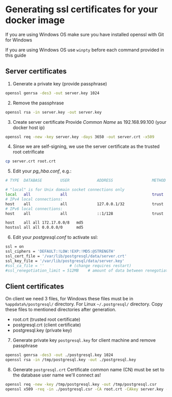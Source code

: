 # Generating ssl certificates for your docker image

If you are using Windows OS make sure you have installed openssl with Git for Windows

If you are using Windows OS use ```winpty``` before each command provided in this guide

## Server certificates

1. Generate a private key (provide passphrase)
```bash
openssl genrsa -des3 -out server.key 1024
```

2. Remove the passphrase 
```bash
openssl rsa -in server.key -out server.key
```

3. Create server certificate
Provide *Common Name* as 192.168.99.100 (your docker host ip)
```bash
openssl req -new -key server.key -days 3650 -out server.crt -x509
```

4. Sinse we are self-signing, we use the server certificate as the trusted root cetrificate
```bash
cp server.crt root.crt
```

5. Edit your *pg_hba.conf*, e.g.: 
```bash
# TYPE  DATABASE        USER            ADDRESS                 METHOD

# "local" is for Unix domain socket connections only
local   all             all                                     trust
# IPv4 local connections:
host    all             all             127.0.0.1/32            trust
# IPv6 local connections:
host    all             all             ::1/128                 trust

host    all all 172.17.0.0/8   md5
hostssl all all 0.0.0.0/0      md5
```

6. Edit your *postgresql.conf* to activate ssl:
```bash
ssl = on
ssl_ciphers = 'DEFAULT:!LOW:!EXP:!MD5:@STRENGTH'
ssl_cert_file = '/var/lib/postgresql/data/server.crt'
ssl_key_file = '/var/lib/postgresql/data/server.key'
#ssl_ca_file = ''           # (change requires restart)
#ssl_renegotiation_limit = 512MB    # amount of data between renegotiations
```

## Client certificates

On client we need 3 files, for Windows these files must be in ```%appdata%/postgresql/``` directory. For Linux ```~/.postgresql/``` directory. Copy these files to mentioned directories after generation. 
* root.crt (trusted root certificate)
* postgresql.crt (client certificate)
* postgresql.key (private key)

7. Generate private key ```postgresql.key``` for client machine and remove passphrase
```bash
openssl genrsa -des3 -out ./postgresql.key 1024
openssl rsa -in /tmp/postgresql.key -out ./postgresql.key
```

8. Generate ```postgresql.crt```
Certificate common name (CN) must be set to the database user name we'll connect as!
```bash
openssl req -new -key /tmp/postgresql.key -out /tmp/postgresql.csr
openssl x509 -req -in ./postgresql.csr -CA root.crt -CAkey server.key -out ./postgresql.crt -CAcreateserial
```
